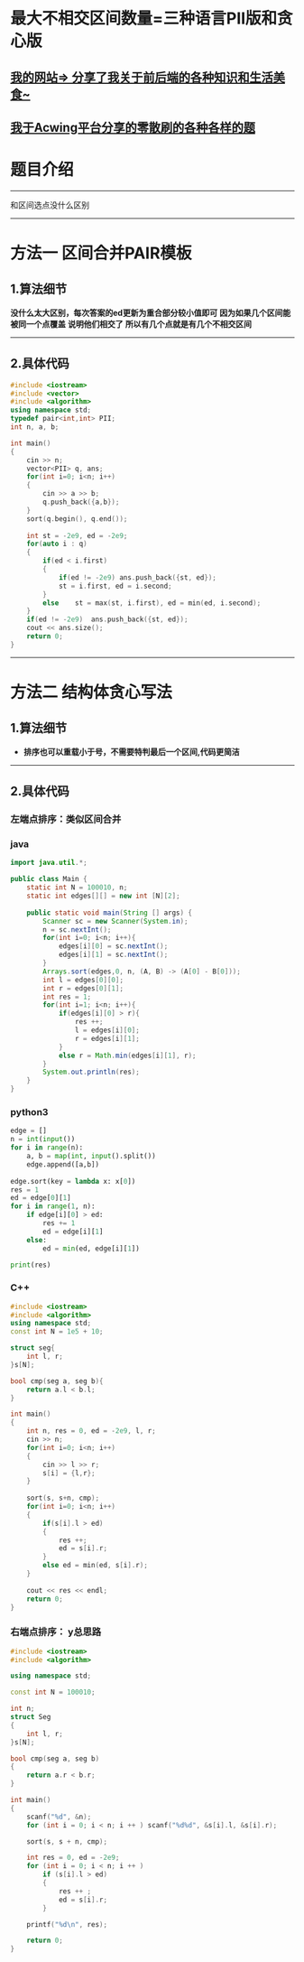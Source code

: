 # 最大不相交区间数量=三种语言PII版和贪心版
## [我的网站=> 分享了我关于前后端的各种知识和生活美食~](https://www.fanxy.cloud)

## [我于Acwing平台分享的零散刷的各种各样的题](https://www.acwing.com/blog/content/33005/) 

# 题目介绍


----------

和区间选点没什么区别

----------

# 方法一 区间合并PAIR模板

## 1.算法细节


**没什么太大区别，每次答案的ed更新为重合部分较小值即可**
**因为如果几个区间能被同一个点覆盖**
**说明他们相交了**
**所以有几个点就是有几个不相交区间**



----------

## 2.具体代码

```c++
#include <iostream>
#include <vector>
#include <algorithm>
using namespace std;
typedef pair<int,int> PII;
int n, a, b;

int main()
{
    cin >> n;
    vector<PII> q, ans;
    for(int i=0; i<n; i++)
    {
        cin >> a >> b;
        q.push_back({a,b});
    }
    sort(q.begin(), q.end());
    
    int st = -2e9, ed = -2e9;
    for(auto i : q)
    {
        if(ed < i.first)  
        {
            if(ed != -2e9) ans.push_back({st, ed});
            st = i.first, ed = i.second;
        }
        else    st = max(st, i.first), ed = min(ed, i.second);
    }
    if(ed != -2e9)  ans.push_back({st, ed});
    cout << ans.size();
    return 0;
}
```



----------



# 方法二 结构体贪心写法

## 1.算法细节


*   **排序也可以重载小于号，不需要特判最后一个区间,代码更简洁**


----------



## 2.具体代码

### 左端点排序：类似区间合并

### java
```java
import java.util.*;

public class Main {
    static int N = 100010, n;
    static int edges[][] = new int [N][2];
    
    public static void main(String [] args) {
        Scanner sc = new Scanner(System.in);
        n = sc.nextInt();
        for(int i=0; i<n; i++){
            edges[i][0] = sc.nextInt();
            edges[i][1] = sc.nextInt();
        }
        Arrays.sort(edges,0, n, (A, B) -> (A[0] - B[0]));
        int l = edges[0][0]; 
        int r = edges[0][1];
        int res = 1;
        for(int i=1; i<n; i++){
            if(edges[i][0] > r){
                res ++;
                l = edges[i][0];
                r = edges[i][1];
            }
            else r = Math.min(edges[i][1], r);
        }
        System.out.println(res);
    }
}
```



### python3

```python
edge = []
n = int(input())
for i in range(n):
    a, b = map(int, input().split())
    edge.append([a,b])
    
edge.sort(key = lambda x: x[0])
res = 1
ed = edge[0][1]
for i in range(1, n):
    if edge[i][0] > ed:
        res += 1
        ed = edge[i][1]
    else:
        ed = min(ed, edge[i][1])

print(res)
```


### C++

```c++
#include <iostream>
#include <algorithm>
using namespace std;
const int N = 1e5 + 10;

struct seg{
    int l, r;
}s[N];

bool cmp(seg a, seg b){
    return a.l < b.l;
}

int main()
{
    int n, res = 0, ed = -2e9, l, r;
    cin >> n;
    for(int i=0; i<n; i++)
    {
        cin >> l >> r;
        s[i] = {l,r};
    }
    
    sort(s, s+n, cmp);
    for(int i=0; i<n; i++)
    {
        if(s[i].l > ed) 
        {
            res ++;
            ed = s[i].r;
        }
        else ed = min(ed, s[i].r);
    }
    
    cout << res << endl;
    return 0;
}
```



### 右端点排序： y总思路

```c++
#include <iostream>
#include <algorithm>

using namespace std;

const int N = 100010;

int n;
struct Seg
{
    int l, r;
}s[N];

bool cmp(seg a, seg b)
{
    return a.r < b.r;
}

int main()
{
    scanf("%d", &n);
    for (int i = 0; i < n; i ++ ) scanf("%d%d", &s[i].l, &s[i].r);

    sort(s, s + n, cmp);

    int res = 0, ed = -2e9;
    for (int i = 0; i < n; i ++ )
        if (s[i].l > ed)
        {
            res ++ ;
            ed = s[i].r;
        }

    printf("%d\n", res);

    return 0;
}

```